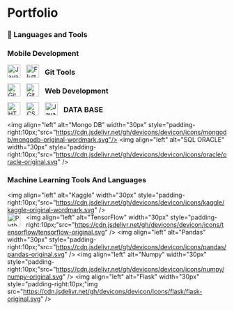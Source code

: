 # Portfolio
### 🧰 Languages and Tools
### Mobile Development
<img align="left" alt="Java" width="30px" style="padding-right:10px;" src="https://cdn.jsdelivr.net/gh/devicons/devicon/icons/java/java-original.svg"/>
<img align="left" alt="Flutter" width="30px" style="padding-right:10px;"src="https://cdn.jsdelivr.net/gh/devicons/devicon/icons/flutter/flutter-original.svg" />

### Git Tools
<img align="left" alt="GitHub" width="30px" style="padding-right:10px;" src="https://cdn.jsdelivr.net/gh/devicons/devicon/icons/github/github-original.svg" />     
<img align="left" alt="Git" width="30px" style="padding-right:10px;" src="https://cdn.jsdelivr.net/gh/devicons/devicon/icons/git/git-original.svg" />

### Web Development 
<img align="left" alt="HTML" width="30px" style="padding-right:10px;" src="https://cdn.jsdelivr.net/gh/devicons/devicon/icons/html5/html5-plain.svg" />
<img align="left" alt="CSS" width="30px" style="padding-right:10px;" src="https://cdn.jsdelivr.net/gh/devicons/devicon/icons/css3/css3-plain.svg" />
<img align="left" alt="JavaScript" width="30px" style="padding-right:10px;" src="https://cdn.jsdelivr.net/gh/devicons/devicon/icons/javascript/javascript-plain.svg" />

### DATA BASE 
<img align="left" alt="Mongo DB" width="30px" style="padding-right:10px;"src="https://cdn.jsdelivr.net/gh/devicons/devicon/icons/mongodb/mongodb-original-wordmark.svg"/>
<img align="left" alt="SQL ORACLE" width="30px" style="padding-right:10px;"src="https://cdn.jsdelivr.net/gh/devicons/devicon/icons/oracle/oracle-original.svg" />          
### Machine Learning Tools And Languages 
<img align="left" alt="Kaggle" width="30px" style="padding-right:10px;"src="https://cdn.jsdelivr.net/gh/devicons/devicon/icons/kaggle/kaggle-original-wordmark.svg" />        
<img align="left" alt="Python" width="30px" style="padding-right:10px;" src="https://cdn.jsdelivr.net/gh/devicons/devicon/icons/python/python-plain.svg" />
<img align="left" alt="TensorFlow" width="30px" style="padding-right:10px;"src="https://cdn.jsdelivr.net/gh/devicons/devicon/icons/tensorflow/tensorflow-original.svg" />
<img align="left" alt="Pandas" width="30px" style="padding-right:10px;"src="https://cdn.jsdelivr.net/gh/devicons/devicon/icons/pandas/pandas-original.svg" />
<img align="left" alt="Numpy" width="30px" style="padding-right:10px;"src="https://cdn.jsdelivr.net/gh/devicons/devicon/icons/numpy/numpy-original.svg" />
<img align="left" alt="Flask" width="30px" style="padding-right:10px;"img src="https://cdn.jsdelivr.net/gh/devicons/devicon/icons/flask/flask-original.svg" />
<br />

#

